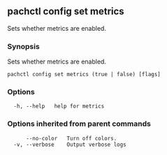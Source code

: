 ## pachctl config set metrics

Sets whether metrics are enabled.

### Synopsis

Sets whether metrics are enabled.

```
pachctl config set metrics (true | false) [flags]
```

### Options

```
  -h, --help   help for metrics
```

### Options inherited from parent commands

```
      --no-color   Turn off colors.
  -v, --verbose    Output verbose logs
```

